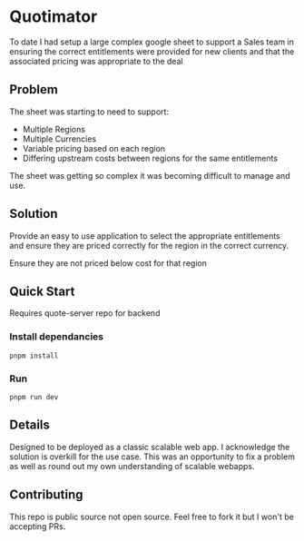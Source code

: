 # Quotimator

To date I had setup a large complex google sheet to support a Sales team in
ensuring the correct entitlements were provided for new clients and that the
associated pricing was appropriate to the deal

## Problem

The sheet was starting to need to support:

- Multiple Regions
- Multiple Currencies
- Variable pricing based on each region
- Differing upstream costs between regions for the same entitlements

The sheet was getting so complex it was becoming difficult to manage and use.

## Solution

Provide an easy to use application to select the appropriate entitlements and
ensure they are priced correctly for the region in the correct currency.

Ensure they are not priced below cost for that region

## Quick Start

Requires quote-server repo for backend

### Install dependancies

`pnpm install`

### Run

`pnpm run dev`

## Details

Designed to be deployed as a classic scalable web app.
I acknowledge the solution is overkill for the use case. This was an opportunity
to fix a problem as well as round out my own understanding of scalable webapps.

## Contributing

This repo is public source not open source. Feel free to fork it but I won't be
accepting PRs.
